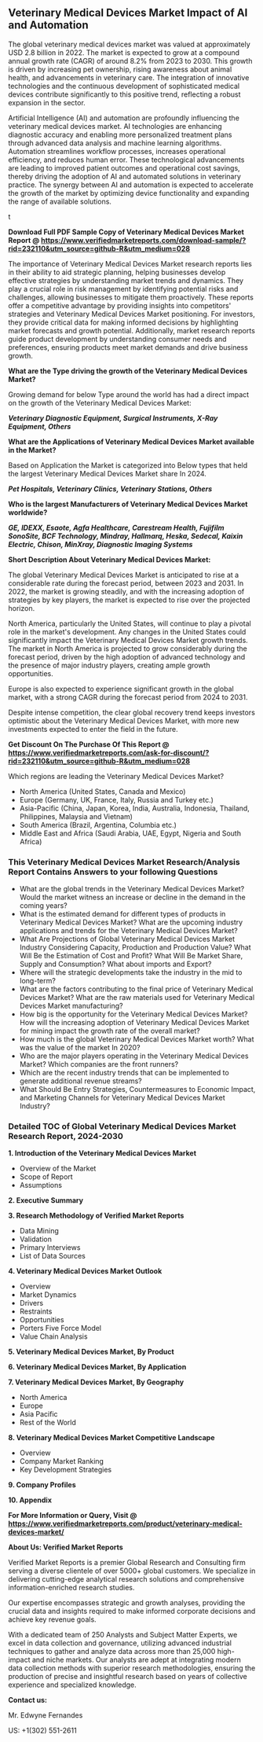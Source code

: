 <h2>Veterinary Medical Devices Market Impact of AI and Automation</h2><p>The global veterinary medical devices market was valued at approximately USD 2.8 billion in 2022. The market is expected to grow at a compound annual growth rate (CAGR) of around 8.2% from 2023 to 2030. This growth is driven by increasing pet ownership, rising awareness about animal health, and advancements in veterinary care. The integration of innovative technologies and the continuous development of sophisticated medical devices contribute significantly to this positive trend, reflecting a robust expansion in the sector.</p><p>Artificial Intelligence (AI) and automation are profoundly influencing the veterinary medical devices market. AI technologies are enhancing diagnostic accuracy and enabling more personalized treatment plans through advanced data analysis and machine learning algorithms. Automation streamlines workflow processes, increases operational efficiency, and reduces human error. These technological advancements are leading to improved patient outcomes and operational cost savings, thereby driving the adoption of AI and automated solutions in veterinary practice. The synergy between AI and automation is expected to accelerate the growth of the market by optimizing device functionality and expanding the range of available solutions.</p>t</p><p id="" class=""><strong>Download Full PDF Sample Copy of Veterinary Medical Devices Market Report @ <a href="https://www.verifiedmarketreports.com/download-sample/?rid=232110&utm_source=github-R&utm_medium=028" target="_blank">https://www.verifiedmarketreports.com/download-sample/?rid=232110&utm_source=github-R&utm_medium=028</a></strong></p><p>The importance of&nbsp;Veterinary Medical Devices Market research reports lies in their ability to aid strategic planning, helping businesses develop effective strategies by understanding market trends and dynamics. They play a crucial role in risk management by identifying potential risks and challenges, allowing businesses to mitigate them proactively. These reports offer a competitive advantage by providing insights into competitors' strategies and Veterinary Medical Devices Market positioning. For investors, they provide critical data for making informed decisions by highlighting market forecasts and growth potential. Additionally, market research reports guide product development by understanding consumer needs and preferences, ensuring products meet market demands and drive business growth.</p><p><strong>What are the&nbsp;Type driving the growth of the Veterinary Medical Devices Market?</strong></p><p id="" class="">Growing demand for below Type around the world has had a direct impact on the growth of the Veterinary Medical Devices Market:</p><em><strong>Veterinary Diagnostic Equipment, Surgical Instruments, X-Ray Equipment, Others</strong></em></p><strong>What are the&nbsp;Applications&nbsp;of Veterinary Medical Devices Market available in the Market?</strong></p><p id="" class="">Based on Application the Market is categorized into Below types that held the largest Veterinary Medical Devices Market share In 2024.</p><em><strong>Pet Hospitals, Veterinary Clinics, Veterinary Stations, Others</strong></em></p><strong>Who is the largest Manufacturers of Veterinary Medical Devices Market worldwide?</strong></p><p><em><strong>GE, IDEXX, Esaote, Agfa Healthcare, Carestream Health, Fujifilm SonoSite, BCF Technology, Mindray, Hallmarq, Heska, Sedecal, Kaixin Electric, Chison, MinXray, Diagnostic Imaging Systems</strong></em></p><p id="" class=""><strong>Short Description About Veterinary Medical Devices Market:</strong></p><p>The global Veterinary Medical Devices Market is anticipated to rise at a considerable rate during the forecast period, between 2023 and 2031. In 2022, the market is growing steadily, and with the increasing adoption of strategies by key players, the market is expected to rise over the projected horizon.</p><p>North America, particularly the United States, will continue to play a pivotal role in the market's development. Any changes in the United States could significantly impact the Veterinary Medical Devices Market growth trends. The market in North America is projected to grow considerably during the forecast period, driven by the high adoption of advanced technology and the presence of major industry players, creating ample growth opportunities.</p><p>Europe is also expected to experience significant growth in the global market, with a strong CAGR during the forecast period from 2024 to 2031.</p><p>Despite intense competition, the clear global recovery trend keeps investors optimistic about the Veterinary Medical Devices Market, with more new investments expected to enter the field in the future.</p><p id="" class=""><strong>Get Discount On The Purchase Of This Report @ <a href="https://www.verifiedmarketreports.com/ask-for-discount/?rid=232110&utm_source=github-R&utm_medium=028" target="_blank">https://www.verifiedmarketreports.com/ask-for-discount/?rid=232110&utm_source=github-R&utm_medium=028</a></strong></p>Which regions are leading the Veterinary Medical Devices Market?</p><ul><li>North America (United States, Canada and Mexico)</li><li>Europe (Germany, UK, France, Italy, Russia and Turkey etc.)</li><li>Asia-Pacific (China, Japan, Korea, India, Australia, Indonesia, Thailand, Philippines, Malaysia and Vietnam)</li><li>South America (Brazil, Argentina, Columbia etc.)</li><li>Middle East and Africa (Saudi Arabia, UAE, Egypt, Nigeria and South Africa)</li></ul><h3 id="" class="">This Veterinary Medical Devices Market Research/Analysis Report Contains Answers to your following Questions</h3><ul><li>What are the global trends in the Veterinary Medical Devices Market? Would the market witness an increase or decline in the demand in the coming years?</li><li>What is the estimated demand for different types of products in Veterinary Medical Devices Market? What are the upcoming industry applications and trends for the Veterinary Medical Devices Market?</li><li>What Are Projections of Global Veterinary Medical Devices Market Industry Considering Capacity, Production and Production Value? What Will Be the Estimation of Cost and Profit? What Will Be Market Share, Supply and Consumption? What about imports and Export?</li><li>Where will the strategic developments take the industry in the mid to long-term?</li><li>What are the factors contributing to the final price of Veterinary Medical Devices Market? What are the raw materials used for Veterinary Medical Devices Market manufacturing?</li><li>How big is the opportunity for the Veterinary Medical Devices Market? How will the increasing adoption of Veterinary Medical Devices Market for mining impact the growth rate of the overall market?</li><li>How much is the global Veterinary Medical Devices Market worth? What was the value of the market In 2020?</li><li>Who are the major players operating in the Veterinary Medical Devices Market? Which companies are the front runners?</li><li>Which are the recent industry trends that can be implemented to generate additional revenue streams?</li><li>What Should Be Entry Strategies, Countermeasures to Economic Impact, and Marketing Channels for Veterinary Medical Devices Market Industry?</li></ul><h3 id="" class="">Detailed TOC of Global Veterinary Medical Devices Market Research Report, 2024-2030</h3><p id="" class=""><strong>1. Introduction of the Veterinary Medical Devices Market</strong></p><ul><li>Overview of the Market</li><li>Scope of Report</li><li>Assumptions</li></ul><p id="" class=""><strong>2. Executive Summary</strong></p><p id="" class=""><strong>3. Research Methodology of Verified Market Reports</strong></p><ul><li>Data Mining</li><li>Validation</li><li>Primary Interviews</li><li>List of Data Sources</li></ul><p id="" class=""><strong>4. Veterinary Medical Devices Market Outlook</strong></p><ul><li>Overview</li><li>Market Dynamics</li><li>Drivers</li><li>Restraints</li><li>Opportunities</li><li>Porters Five Force Model</li><li>Value Chain Analysis</li></ul><p id="" class=""><strong>5. Veterinary Medical Devices Market, By Product</strong></p><p id="" class=""><strong>6. Veterinary Medical Devices Market, By Application</strong></p><p id="" class=""><strong>7. Veterinary Medical Devices Market, By Geography</strong></p><ul><li>North America</li><li>Europe</li><li>Asia Pacific</li><li>Rest of the World</li></ul><p id="" class=""><strong>8. Veterinary Medical Devices Market Competitive Landscape</strong></p><ul><li>Overview</li><li>Company Market Ranking</li><li>Key Development Strategies</li></ul><p id="" class=""><strong>9. Company Profiles</strong></p><p id="" class=""><strong>10. Appendix</strong></p><p id="" class=""><strong>For More Information or Query, Visit @ <a href="https://www.verifiedmarketreports.com/product/veterinary-medical-devices-market/" target="_blank">https://www.verifiedmarketreports.com/product/veterinary-medical-devices-market/</a></strong></p><p id="" class=""><strong>About Us: Verified Market Reports</strong></p><p id="" class="">Verified Market Reports is a premier Global Research and Consulting firm serving a diverse clientele of over 5000+ global customers. We specialize in delivering cutting-edge analytical research solutions and comprehensive information-enriched research studies.</p><p id="" class="">Our expertise encompasses strategic and growth analyses, providing the crucial data and insights required to make informed corporate decisions and achieve key revenue goals.</p><p id="" class="">With a dedicated team of 250 Analysts and Subject Matter Experts, we excel in data collection and governance, utilizing advanced industrial techniques to gather and analyze data across more than 25,000 high-impact and niche markets. Our analysts are adept at integrating modern data collection methods with superior research methodologies, ensuring the production of precise and insightful research based on years of collective experience and specialized knowledge.</p><p id="" class=""><strong>Contact us:</strong></p><p id="" class="">Mr. Edwyne Fernandes</p><p id="" class="">US: +1(302) 551-2611</p>